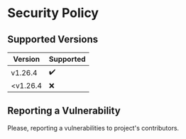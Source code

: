 # Security Policy

## Supported Versions

| Version  | Supported |
| -------- | --------- |
| v1.26.4  | ✔️         |
| <v1.26.4 | ❌        |

## Reporting a Vulnerability

Please, reporting a vulnerabilities to project's contributors.
